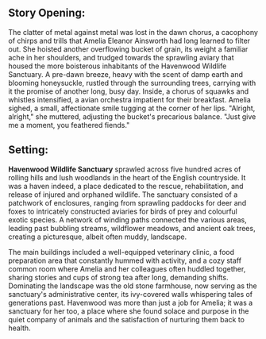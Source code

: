 ## Story Opening:

The clatter of metal against metal was lost in the dawn chorus, a cacophony of chirps and trills that Amelia Eleanor Ainsworth had long learned to filter out. She hoisted another overflowing bucket of grain, its weight a familiar ache in her shoulders, and trudged towards the sprawling aviary that housed the more boisterous inhabitants of the Havenwood Wildlife Sanctuary. A pre-dawn breeze, heavy with the scent of damp earth and blooming honeysuckle, rustled through the surrounding trees, carrying with it the promise of another long, busy day. Inside, a chorus of squawks and whistles intensified, a avian orchestra impatient for their breakfast. Amelia sighed, a small, affectionate smile tugging at the corner of her lips. "Alright, alright," she muttered, adjusting the bucket's precarious balance. "Just give me a moment, you feathered fiends."

## Setting:

**Havenwood Wildlife Sanctuary** sprawled across five hundred acres of rolling hills and lush woodlands in the heart of the English countryside. It was a haven indeed, a place dedicated to the rescue, rehabilitation, and release of injured and orphaned wildlife. The sanctuary consisted of a patchwork of enclosures, ranging from sprawling paddocks for deer and foxes to intricately constructed aviaries for birds of prey and colourful exotic species. A network of winding paths connected the various areas, leading past bubbling streams, wildflower meadows, and ancient oak trees, creating a picturesque, albeit often muddy, landscape.

The main buildings included a well-equipped veterinary clinic, a food preparation area that constantly hummed with activity, and a cozy staff common room where Amelia and her colleagues often huddled together, sharing stories and cups of strong tea after long, demanding shifts. Dominating the landscape was the old stone farmhouse, now serving as the sanctuary's administrative center, its ivy-covered walls whispering tales of generations past. Havenwood was more than just a job for Amelia; it was a sanctuary for her too, a place where she found solace and purpose in the quiet company of animals and the satisfaction of nurturing them back to health.
